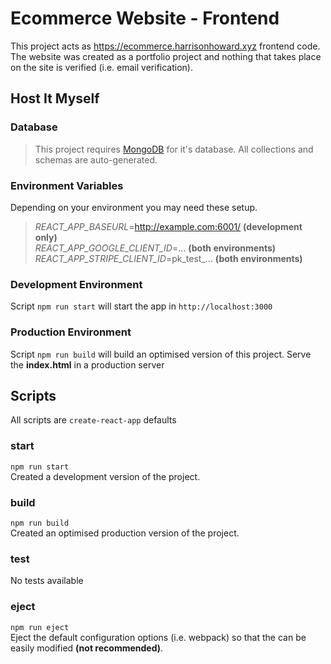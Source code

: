 # Ecommerce Website - Frontend

This project acts as https://ecommerce.harrisonhoward.xyz frontend code.\
The website was created as a portfolio project and nothing that takes place on the site is verified (i.e. email verification).

## Host It Myself

### Database

> This project requires [MongoDB](https://www.mongodb.com/) for it's database. All collections and schemas are auto-generated.

### Environment Variables

Depending on your environment you may need these setup.

> _REACT_APP_BASEURL_=http://example.com:6001/ **(development only)**\
> _REACT_APP_GOOGLE_CLIENT_ID_=... **(both environments)**\
> _REACT_APP_STRIPE_CLIENT_ID_=pk_test\_... **(both environments)**

### Development Environment

Script `npm run start` will start the app in `http://localhost:3000`

### Production Environment

Script `npm run build` will build an optimised version of this project. Serve the **index.html** in a production server

## Scripts

All scripts are `create-react-app` defaults

### start

`npm run start`\
Created a development version of the project.

### build

`npm run build`\
Created an optimised production version of the project.

### test

No tests available

### eject

`npm run eject`\
Eject the default configuration options (i.e. webpack) so that the can be easily modified **(not recommended)**.
